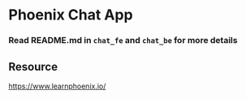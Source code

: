 # Phoenix Chat App

### Read README.md in `chat_fe` and `chat_be` for more details

## Resource
https://www.learnphoenix.io/
